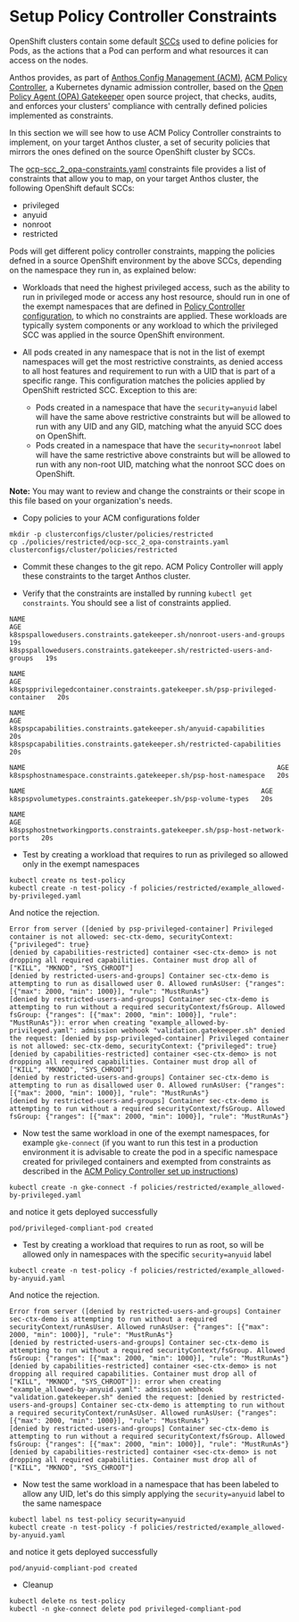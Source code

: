 # Setup Policy Controller Constraints

OpenShift clusters contain some default [SCCs](https://docs.openshift.com/container-platform/4.7/authentication/managing-security-context-constraints.html) used to define policies for Pods, as the actions that a Pod can perform and what resources it can access on the nodes. 

Anthos provides, as part of [Anthos Config Management (ACM)](https://cloud.google.com/anthos/config-management), [ACM Policy Controller](https://cloud.google.com/anthos-config-management/docs/concepts/policy-controller), a Kubernetes dynamic admission controller, based on the [Open Policy Agent (OPA) Gatekeeper](https://github.com/open-policy-agent/gatekeeper) open source project, that checks, audits, and enforces your clusters' compliance with centrally defined policies implemented as constraints.

In this section we will see how to use ACM Policy Controller constraints to implement, on your target Anthos cluster, a set of security policies that mirrors the ones defined on the source OpenShift cluster by SCCs.

The [ocp-scc_2_opa-constraints.yaml](./policies/restricted/ocp-scc_2_opa-constraints.yaml) constraints file provides a list of constraints that allow you to map, on your target Anthos cluster, the following OpenShift default SCCs:

* privileged
* anyuid
* nonroot
* restricted

Pods will get different policy controller constraints, mapping the policies defned in a source OpenShift environment by the above SCCs, depending on the namespace they run in, as explained below:

* Workloads that need the highest privileged access, such as the ability to run in privileged mode or access any host resource, should run in one of the exempt namespaces that are defined in [Policy Controller configuration](https://github.com/VeerMuchandi/MigratingFromOpenShiftToGKE#migrating-openshift-sccs-to-acm-constraints), to which no constraints are applied. These workloads are typically system components or any workload to which the privileged SCC was applied in the source OpenShift environment.

* All pods created in any namespace that is not in the list of exempt namespaces will get the most restrictive constraints, as denied access to all host features and requirement to run with a UID that is part of a specific range. This configuration matches the policies applied by OpenShift restricted SCC. Exception to this are:
  * Pods created in a namespace that have the `security=anyuid` label will have the same above restrictive constraints but will be allowed to run with any UID and any GID, matching what the anyuid SCC does on OpenShift.
  * Pods created in a namespace that have the `security=nonroot` label will have the same restrictive above constraints but will be allowed to run with any non-root UID, matching what the nonroot SCC does on OpenShift.

**Note:** You may want to review and change the constraints or their scope in this file based on your organization's needs.

* Copy policies to your ACM configurations folder

```
mkdir -p clusterconfigs/cluster/policies/restricted
cp ./policies/restricted/ocp-scc_2_opa-constraints.yaml clusterconfigs/cluster/policies/restricted 
```
* Commit these changes to the git repo. ACM Policy Controller will apply these constraints to the target Anthos cluster.

*  Verify that the constraints are installed by running `kubectl get constraints`. You should see a list of constraints applied.

```
NAME                                                                       AGE
k8spspallowedusers.constraints.gatekeeper.sh/nonroot-users-and-groups      19s
k8spspallowedusers.constraints.gatekeeper.sh/restricted-users-and-groups   19s

NAME                                                                           AGE
k8spspprivilegedcontainer.constraints.gatekeeper.sh/psp-privileged-container   20s

NAME                                                                   AGE
k8spspcapabilities.constraints.gatekeeper.sh/anyuid-capabilities       20s
k8spspcapabilities.constraints.gatekeeper.sh/restricted-capabilities   20s

NAME                                                               AGE
k8spsphostnamespace.constraints.gatekeeper.sh/psp-host-namespace   20s

NAME                                                           AGE
k8spspvolumetypes.constraints.gatekeeper.sh/psp-volume-types   20s

NAME                                                                         AGE
k8spsphostnetworkingports.constraints.gatekeeper.sh/psp-host-network-ports   20s
```

* Test by creating a workload that requires to run as privileged so allowed only in the exempt namespaces

```
kubectl create ns test-policy
kubectl create -n test-policy -f policies/restricted/example_allowed-by-privileged.yaml
```
And notice the rejection.
```
Error from server ([denied by psp-privileged-container] Privileged container is not allowed: sec-ctx-demo, securityContext: {"privileged": true}
[denied by capabilities-restricted] container <sec-ctx-demo> is not dropping all required capabilities. Container must drop all of ["KILL", "MKNOD", "SYS_CHROOT"]
[denied by restricted-users-and-groups] Container sec-ctx-demo is attempting to run as disallowed user 0. Allowed runAsUser: {"ranges": [{"max": 2000, "min": 1000}], "rule": "MustRunAs"}
[denied by restricted-users-and-groups] Container sec-ctx-demo is attempting to run without a required securityContext/fsGroup. Allowed fsGroup: {"ranges": [{"max": 2000, "min": 1000}], "rule": "MustRunAs"}): error when creating "example_allowed-by-privileged.yaml": admission webhook "validation.gatekeeper.sh" denied the request: [denied by psp-privileged-container] Privileged container is not allowed: sec-ctx-demo, securityContext: {"privileged": true}
[denied by capabilities-restricted] container <sec-ctx-demo> is not dropping all required capabilities. Container must drop all of ["KILL", "MKNOD", "SYS_CHROOT"]
[denied by restricted-users-and-groups] Container sec-ctx-demo is attempting to run as disallowed user 0. Allowed runAsUser: {"ranges": [{"max": 2000, "min": 1000}], "rule": "MustRunAs"}
[denied by restricted-users-and-groups] Container sec-ctx-demo is attempting to run without a required securityContext/fsGroup. Allowed fsGroup: {"ranges": [{"max": 2000, "min": 1000}], "rule": "MustRunAs"}
```

* Now test the same workload in one of the exempt namespaces, for example `gke-connect` (if you want to run this test in a production environment it is advisable to create the pod in a specific namespace created for privileged containers and exempted from constraints as described in the [ACM Policy Controller set up instructions](https://github.com/VeerMuchandi/MigratingFromOpenShiftToGKE#migrating-openshift-sccs-to-acm-constraints))

```
kubectl create -n gke-connect -f policies/restricted/example_allowed-by-privileged.yaml
```
and notice it gets deployed successfully

```
pod/privileged-compliant-pod created
```
* Test by creating a workload that requires to run as root, so will be allowed only in namespaces with the specific `security=anyuid` label

```
kubectl create -n test-policy -f policies/restricted/example_allowed-by-anyuid.yaml
```
And notice the rejection.
```
Error from server ([denied by restricted-users-and-groups] Container sec-ctx-demo is attempting to run without a required securityContext/runAsUser. Allowed runAsUser: {"ranges": [{"max": 2000, "min": 1000}], "rule": "MustRunAs"}
[denied by restricted-users-and-groups] Container sec-ctx-demo is attempting to run without a required securityContext/fsGroup. Allowed fsGroup: {"ranges": [{"max": 2000, "min": 1000}], "rule": "MustRunAs"}
[denied by capabilities-restricted] container <sec-ctx-demo> is not dropping all required capabilities. Container must drop all of ["KILL", "MKNOD", "SYS_CHROOT"]): error when creating "example_allowed-by-anyuid.yaml": admission webhook "validation.gatekeeper.sh" denied the request: [denied by restricted-users-and-groups] Container sec-ctx-demo is attempting to run without a required securityContext/runAsUser. Allowed runAsUser: {"ranges": [{"max": 2000, "min": 1000}], "rule": "MustRunAs"}
[denied by restricted-users-and-groups] Container sec-ctx-demo is attempting to run without a required securityContext/fsGroup. Allowed fsGroup: {"ranges": [{"max": 2000, "min": 1000}], "rule": "MustRunAs"}
[denied by capabilities-restricted] container <sec-ctx-demo> is not dropping all required capabilities. Container must drop all of ["KILL", "MKNOD", "SYS_CHROOT"]
```

* Now test the same workload in a namespace that has been labeled to allow any UID, let's do this simply applying the `security=anyuid` label to the same namespace

```
kubectl label ns test-policy security=anyuid
kubectl create -n test-policy -f policies/restricted/example_allowed-by-anyuid.yaml
```
and notice it gets deployed successfully

```
pod/anyuid-compliant-pod created
```

* Cleanup

```
kubectl delete ns test-policy
kubectl -n gke-connect delete pod privileged-compliant-pod
```